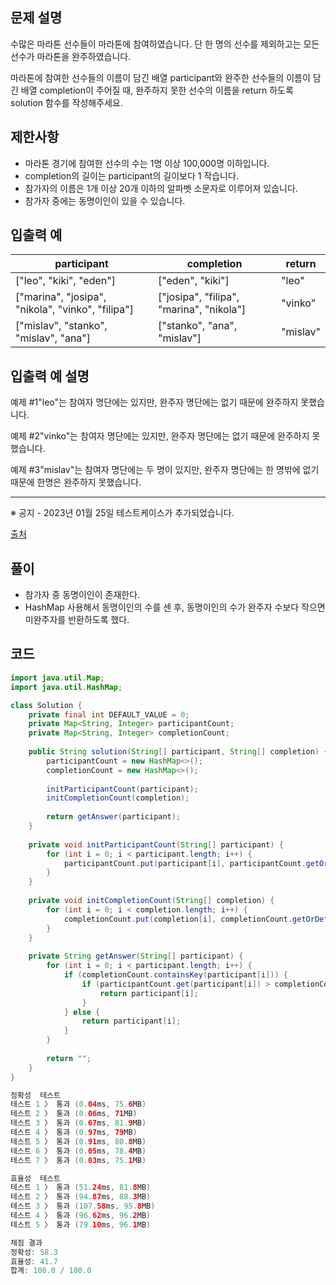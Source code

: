 ## **문제 설명**

수많은 마라톤 선수들이 마라톤에 참여하였습니다. 단 한 명의 선수를 제외하고는 모든 선수가 마라톤을 완주하였습니다.

마라톤에 참여한 선수들의 이름이 담긴 배열 participant와 완주한 선수들의 이름이 담긴 배열 completion이 주어질 때, 완주하지 못한 선수의 이름을 return 하도록 solution 함수를 작성해주세요.

## 제한사항

- 마라톤 경기에 참여한 선수의 수는 1명 이상 100,000명 이하입니다.
- completion의 길이는 participant의 길이보다 1 작습니다.
- 참가자의 이름은 1개 이상 20개 이하의 알파벳 소문자로 이루어져 있습니다.
- 참가자 중에는 동명이인이 있을 수 있습니다.

## 입출력 예

| participant | completion | return |
| --- | --- | --- |
| ["leo", "kiki", "eden"] | ["eden", "kiki"] | "leo" |
| ["marina", "josipa", "nikola", "vinko", "filipa"] | ["josipa", "filipa", "marina", "nikola"] | "vinko" |
| ["mislav", "stanko", "mislav", "ana"] | ["stanko", "ana", "mislav"] | "mislav" |

## 입출력 예 설명

예제 #1"leo"는 참여자 명단에는 있지만, 완주자 명단에는 없기 때문에 완주하지 못했습니다.

예제 #2"vinko"는 참여자 명단에는 있지만, 완주자 명단에는 없기 때문에 완주하지 못했습니다.

예제 #3"mislav"는 참여자 명단에는 두 명이 있지만, 완주자 명단에는 한 명밖에 없기 때문에 한명은 완주하지 못했습니다.

---

※ 공지 - 2023년 01월 25일 테스트케이스가 추가되었습니다.

[출처](http://hsin.hr/coci/archive/2014_2015/contest2_tasks.pdf)

## 풀이

- 참가자 중 동명이인이 존재한다.
- HashMap 사용해서 동명이인의 수를 센 후, 동명이인의 수가 완주자 수보다 작으면 미완주자를 반환하도록 했다.

## 코드

```java
import java.util.Map;
import java.util.HashMap;

class Solution {
    private final int DEFAULT_VALUE = 0;
    private Map<String, Integer> participantCount;
    private Map<String, Integer> completionCount;
    
    public String solution(String[] participant, String[] completion) {
        participantCount = new HashMap<>();
        completionCount = new HashMap<>();
        
        initParticipantCount(participant);
        initCompletionCount(completion);
        
        return getAnswer(participant);
    }
    
    private void initParticipantCount(String[] participant) {
        for (int i = 0; i < participant.length; i++) {
            participantCount.put(participant[i], participantCount.getOrDefault(participant[i], DEFAULT_VALUE) + 1);
        }
    }
    
    private void initCompletionCount(String[] completion) {
        for (int i = 0; i < completion.length; i++) {
            completionCount.put(completion[i], completionCount.getOrDefault(completion[i], DEFAULT_VALUE) + 1);
        }
    }
    
    private String getAnswer(String[] participant) {
        for (int i = 0; i < participant.length; i++) {
            if (completionCount.containsKey(participant[i])) {
                if (participantCount.get(participant[i]) > completionCount.get(participant[i])) {
                    return participant[i];
                }
            } else {
                return participant[i];
            }
        }
        
        return "";
    }
}

정확성  테스트
테스트 1 〉	통과 (0.04ms, 75.6MB)
테스트 2 〉	통과 (0.06ms, 71MB)
테스트 3 〉	통과 (0.67ms, 81.9MB)
테스트 4 〉	통과 (0.97ms, 79MB)
테스트 5 〉	통과 (0.91ms, 80.8MB)
테스트 6 〉	통과 (0.05ms, 78.4MB)
테스트 7 〉	통과 (0.03ms, 75.1MB)

효율성  테스트
테스트 1 〉	통과 (51.24ms, 81.8MB)
테스트 2 〉	통과 (94.87ms, 88.3MB)
테스트 3 〉	통과 (107.58ms, 95.8MB)
테스트 4 〉	통과 (96.62ms, 96.2MB)
테스트 5 〉	통과 (79.10ms, 96.1MB)

채점 결과
정확성: 58.3
효율성: 41.7
합계: 100.0 / 100.0
```
